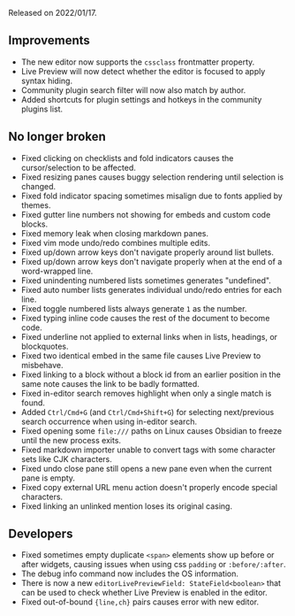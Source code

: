 Released on 2022/01/17.

## Improvements

- The new editor now supports the `cssclass` frontmatter property.
- Live Preview will now detect whether the editor is focused to apply syntax hiding.
- Community plugin search filter will now also match by author.
- Added shortcuts for plugin settings and hotkeys in the community plugins list.

## No longer broken

- Fixed clicking on checklists and fold indicators causes the cursor/selection to be affected.
- Fixed resizing panes causes buggy selection rendering until selection is changed.
- Fixed fold indicator spacing sometimes misalign due to fonts applied by themes.
- Fixed gutter line numbers not showing for embeds and custom code blocks.
- Fixed memory leak when closing markdown panes.
- Fixed vim mode undo/redo combines multiple edits.
- Fixed up/down arrow keys don't navigate properly around list bullets.
- Fixed up/down arrow keys don't navigate properly when at the end of a word-wrapped line.
- Fixed unindenting numbered lists sometimes generates "undefined".
- Fixed auto number lists generates individual undo/redo entries for each line.
- Fixed toggle numbered lists always generate `1` as the number.
- Fixed typing inline code causes the rest of the document to become code.
- Fixed underline not applied to external links when in lists, headings, or blockquotes.
- Fixed two identical embed in the same file causes Live Preview to misbehave.
- Fixed linking to a block without a block id from an earlier position in the same note causes the link to be badly formatted.
- Fixed in-editor search removes highlight when only a single match is found.
- Added `Ctrl/Cmd+G` (and `Ctrl/Cmd+Shift+G`) for selecting next/previous search occurrence when using in-editor search.
- Fixed opening some `file:///` paths on Linux causes Obsidian to freeze until the new process exits.
- Fixed markdown importer unable to convert tags with some character sets like CJK characters.
- Fixed undo close pane still opens a new pane even when the current pane is empty.
- Fixed copy external URL menu action doesn't properly encode special characters.
- Fixed linking an unlinked mention loses its original casing.

## Developers

- Fixed sometimes empty duplicate `<span>` elements show up before or after widgets, causing issues when using css `padding` or `:before/:after`.
- The debug info command now includes the OS information.
- There is now a new `editorLivePreviewField: StateField<boolean>` that can be used to check whether Live Preview is enabled in the editor.
- Fixed out-of-bound `{line,ch}` pairs causes error with new editor.
 